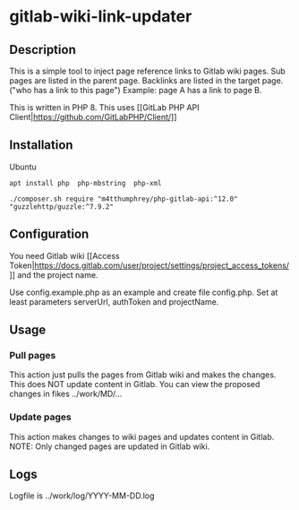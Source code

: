 # gitlab-wiki-link-updater

## Description 
This is a simple tool to inject page reference links to Gitlab wiki pages.
Sub pages are listed in the parent page.
Backlinks are listed in the target page. ("who has a link to this page")
Example: page A has a link to page B. 

This is written in PHP 8. This uses [[GitLab PHP API Client|https://github.com/GitLabPHP/Client/]]

## Installation
Ubuntu
```
apt install php  php-mbstring  php-xml
```

```
./composer.sh require "m4tthumphrey/php-gitlab-api:^12.0" "guzzlehttp/guzzle:^7.9.2"
```

## Configuration
You need Gitlab wiki [[Access Token|https://docs.gitlab.com/user/project/settings/project_access_tokens/]] and the project name.

Use config.example.php as an example and create file config.php. Set at least parameters serverUrl, authToken and projectName.

## Usage

### Pull pages
This action just pulls the pages from Gitlab wiki and makes the changes. This does NOT update content in Gitlab.
You can view the proposed changes in fikes ../work/MD/...

### Update pages
This action makes changes to wiki pages and updates content in Gitlab. 
NOTE: Only changed pages are updated in Gitlab wiki. 

## Logs
Logfile is ../work/log/YYYY-MM-DD.log



